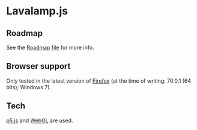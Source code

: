 # Lavalamp.js

## Roadmap

See the [Roadmap file](./ROADMAP.md) for more info.

## Browser support

Only tested in the latest version of [Firefox](https://www.mozilla.org/en-US/firefox/new/) (at the time of writing: 70.0.1 (64 bits); Windows 7).

## Tech

[p5.js](https://github.com/processing/p5.js) and [WebGL](https://github.com/KhronosGroup/WebGL) are used.
